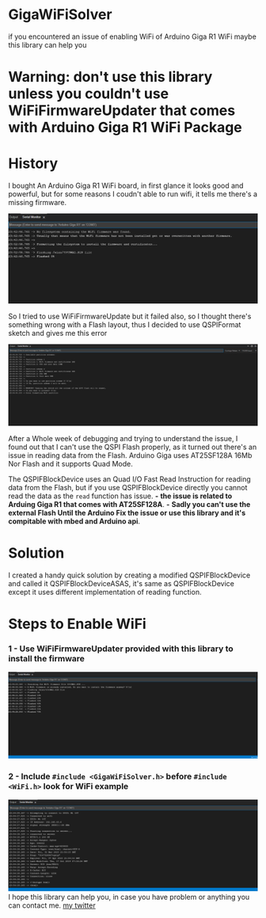 # GigaWiFiSolver
if you encountered an issue of enabling WiFi of Arduino Giga R1 WiFi maybe this library can help you

##
# Warning: don't use this library unless you couldn't use WiFiFirmwareUpdater that comes with Arduino Giga R1 WiFi Package
##

# History
I bought An Arduino Giga R1 WiFi board, in first glance it looks good and powerful, but for some reasons I coudn't able to run  wifi, it tells me there's a missing firmware.

![](images/1.png)

So I tried to use WiFiFirmwareUpdate but it failed also, so I thought there's something wrong with a Flash layout, thus I decided 
to use QSPIFormat sketch and gives me this error 

![](images/2.png)

After a Whole week of debugging and trying to understand the issue, I found out that I can't use the QSPI Flash properly, as it turned out there's an issue in reading data from the Flash. 
Arduino Giga uses AT25SF128A 16Mb Nor Flash and it supports Quad Mode.

The QSPIFBlockDevice uses an Quad I/O Fast Read Instruction for reading data from the Flash, but if you use QSPIFBlockDevice directly you cannot read the data as the ```read``` function has issue.
<span>
**-** **the issue is related to Arduing Giga R1 that comes with AT25SF128A**.
<span>
**-** **Sadly you can't use the external Flash Until the Arduino Fix the issue or use this library and it's compitable with mbed and Arduino api**.

# Solution
I created a handy quick solution by creating a modified QSPIFBlockDevice and called it QSPIFBlockDeviceASAS, it's same as QSPIFBlockDevice except it uses different implementation of reading function.

# Steps to Enable WiFi

### 1 - Use WiFiFirmwareUpdater provided with this library to install the firmware
![](images/3.png)
### 2 - Include ``` #include <GigaWiFiSolver.h> ``` before ``` #include <WiFi.h> ``` look for WiFi example
![](images/4.png)
I hope this library can help you, in case you have problem or anything you can contact me.
[my twitter](https://twitter.com/da_lambda)